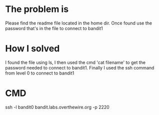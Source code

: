 # The problem is
Please find the readme file located in the home dir. Once found use the 
password that's in the file to connect to bandit1

# How I solved
I found the file using ls, I then used the cmd 'cat filename' to get the password needed to
connect to bandit1. Finally I used the ssh command from level 0 to connect
to bandit1

# CMD 
ssh -l bandit0 bandit.labs.overthewire.org -p 2220
